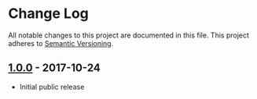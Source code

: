 # Change Log
All notable changes to this project are documented in this file.
This project adheres to [Semantic Versioning](http://semver.org/).

## [1.0.0](https://github.com/Dovyski/pigeon/releases/tag/v.1.0.0) - 2017-10-24
- Initial public release

